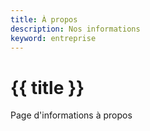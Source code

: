 ```yaml
---
title: À propos
description: Nos informations
keyword: entreprise
---
```


<h1>{{ title }}</h1>
Page d'informations à propos
